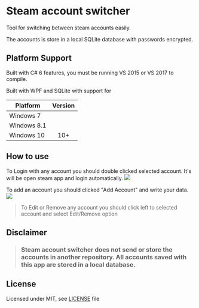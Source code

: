 # Steam account switcher

Tool for switching between steam accounts easily. 

The accounts is store in a local SQLite database with passwords encrypted. 

## Platform Support

Built with C# 6 features, you must be running VS 2015 or VS 2017 to compile.

Built with WPF and SQLite with support for

|Platform|Version|
| ------------------- | :------------------: |
|Windows 7 ||
|Windows 8.1 ||
|Windows 10 |10+|

## How to use

To Login with any account you should double clicked selected account. It's will be open steam app and login automatically.
![](images/main.png)

To add an account you should clicked "Add Account" and write your data.
![](images/add.png)

>To Edit or Remove any account you should click left to selected account and select Edit/Remove option


## Disclaimer

> ### Steam account switcher does not send or store the accounts in another repository. All accounts saved with this app are stored in a local database.


## License
Licensed under MIT, see [LICENSE](LICENSE) file

